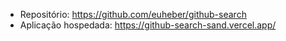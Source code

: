   
- Repositório: https://github.com/euheber/github-search
- Aplicação hospedada: https://github-search-sand.vercel.app/